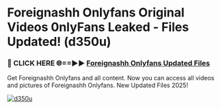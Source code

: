# Foreignashh Onlyfans Original Videos 0nlyFans Leaked - Files Updated! (d350u)

<h3>🔴 CLICK HERE 🌐==►► <a href="https://tinyurl.com/ehrbuxhb" rel="nofollow">Foreignashh Onlyfans Updated Files</a></h3>

Get Foreignashh Onlyfans and all content. Now you can access all videos and pictures of Foreignashh Onlyfans. New Updated Files 2025!

[![d350u](https://i.imgur.com/lVYEuWS.gif)](https://tinyurl.com/ehrbuxhb)
